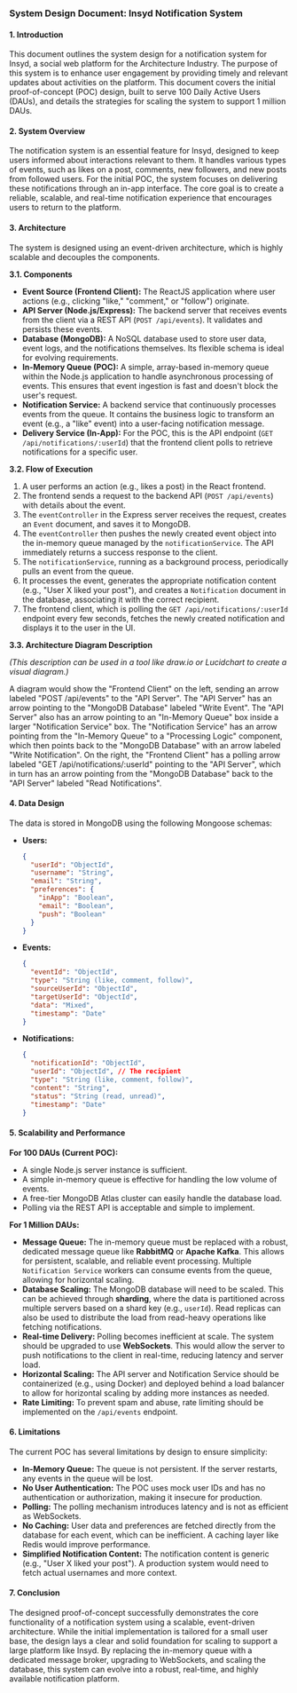 ### **System Design Document: Insyd Notification System**

#### **1. Introduction**

This document outlines the system design for a notification system for Insyd, a social web platform for the Architecture Industry. The purpose of this system is to enhance user engagement by providing timely and relevant updates about activities on the platform. This document covers the initial proof-of-concept (POC) design, built to serve 100 Daily Active Users (DAUs), and details the strategies for scaling the system to support 1 million DAUs.

#### **2. System Overview**

The notification system is an essential feature for Insyd, designed to keep users informed about interactions relevant to them. It handles various types of events, such as likes on a post, comments, new followers, and new posts from followed users. For the initial POC, the system focuses on delivering these notifications through an in-app interface. The core goal is to create a reliable, scalable, and real-time notification experience that encourages users to return to the platform.

#### **3. Architecture**

The system is designed using an event-driven architecture, which is highly scalable and decouples the components.

**3.1. Components**

*   **Event Source (Frontend Client):** The ReactJS application where user actions (e.g., clicking "like," "comment," or "follow") originate.
*   **API Server (Node.js/Express):** The backend server that receives events from the client via a REST API (`POST /api/events`). It validates and persists these events.
*   **Database (MongoDB):** A NoSQL database used to store user data, event logs, and the notifications themselves. Its flexible schema is ideal for evolving requirements.
*   **In-Memory Queue (POC):** A simple, array-based in-memory queue within the Node.js application to handle asynchronous processing of events. This ensures that event ingestion is fast and doesn't block the user's request.
*   **Notification Service:** A backend service that continuously processes events from the queue. It contains the business logic to transform an event (e.g., a "like" event) into a user-facing notification message.
*   **Delivery Service (In-App):** For the POC, this is the API endpoint (`GET /api/notifications/:userId`) that the frontend client polls to retrieve notifications for a specific user.

**3.2. Flow of Execution**

1.  A user performs an action (e.g., likes a post) in the React frontend.
2.  The frontend sends a request to the backend API (`POST /api/events`) with details about the event.
3.  The `eventController` in the Express server receives the request, creates an `Event` document, and saves it to MongoDB.
4.  The `eventController` then pushes the newly created event object into the in-memory queue managed by the `notificationService`. The API immediately returns a success response to the client.
5.  The `notificationService`, running as a background process, periodically pulls an event from the queue.
6.  It processes the event, generates the appropriate notification content (e.g., "User X liked your post"), and creates a `Notification` document in the database, associating it with the correct recipient.
7.  The frontend client, which is polling the `GET /api/notifications/:userId` endpoint every few seconds, fetches the newly created notification and displays it to the user in the UI.

**3.3. Architecture Diagram Description**

*(This description can be used in a tool like draw.io or Lucidchart to create a visual diagram.)*

A diagram would show the "Frontend Client" on the left, sending an arrow labeled "POST /api/events" to the "API Server". The "API Server" has an arrow pointing to the "MongoDB Database" labeled "Write Event". The "API Server" also has an arrow pointing to an "In-Memory Queue" box inside a larger "Notification Service" box. The "Notification Service" has an arrow pointing from the "In-Memory Queue" to a "Processing Logic" component, which then points back to the "MongoDB Database" with an arrow labeled "Write Notification". On the right, the "Frontend Client" has a polling arrow labeled "GET /api/notifications/:userId" pointing to the "API Server", which in turn has an arrow pointing from the "MongoDB Database" back to the "API Server" labeled "Read Notifications".

#### **4. Data Design**

The data is stored in MongoDB using the following Mongoose schemas:

*   **Users:**
    ```json
    {
      "userId": "ObjectId",
      "username": "String",
      "email": "String",
      "preferences": {
        "inApp": "Boolean",
        "email": "Boolean",
        "push": "Boolean"
      }
    }
    ```
*   **Events:**
    ```json
    {
      "eventId": "ObjectId",
      "type": "String (like, comment, follow)",
      "sourceUserId": "ObjectId",
      "targetUserId": "ObjectId",
      "data": "Mixed",
      "timestamp": "Date"
    }
    ```
*   **Notifications:**
    ```json
    {
      "notificationId": "ObjectId",
      "userId": "ObjectId", // The recipient
      "type": "String (like, comment, follow)",
      "content": "String",
      "status": "String (read, unread)",
      "timestamp": "Date"
    }
    ```

#### **5. Scalability and Performance**

**For 100 DAUs (Current POC):**
*   A single Node.js server instance is sufficient.
*   A simple in-memory queue is effective for handling the low volume of events.
*   A free-tier MongoDB Atlas cluster can easily handle the database load.
*   Polling via the REST API is acceptable and simple to implement.

**For 1 Million DAUs:**
*   **Message Queue:** The in-memory queue must be replaced with a robust, dedicated message queue like **RabbitMQ** or **Apache Kafka**. This allows for persistent, scalable, and reliable event processing. Multiple `Notification Service` workers can consume events from the queue, allowing for horizontal scaling.
*   **Database Scaling:** The MongoDB database will need to be scaled. This can be achieved through **sharding**, where the data is partitioned across multiple servers based on a shard key (e.g., `userId`). Read replicas can also be used to distribute the load from read-heavy operations like fetching notifications.
*   **Real-time Delivery:** Polling becomes inefficient at scale. The system should be upgraded to use **WebSockets**. This would allow the server to push notifications to the client in real-time, reducing latency and server load.
*   **Horizontal Scaling:** The API server and Notification Service should be containerized (e.g., using Docker) and deployed behind a load balancer to allow for horizontal scaling by adding more instances as needed.
*   **Rate Limiting:** To prevent spam and abuse, rate limiting should be implemented on the `/api/events` endpoint.

#### **6. Limitations**

The current POC has several limitations by design to ensure simplicity:
*   **In-Memory Queue:** The queue is not persistent. If the server restarts, any events in the queue will be lost.
*   **No User Authentication:** The POC uses mock user IDs and has no authentication or authorization, making it insecure for production.
*   **Polling:** The polling mechanism introduces latency and is not as efficient as WebSockets.
*   **No Caching:** User data and preferences are fetched directly from the database for each event, which can be inefficient. A caching layer like Redis would improve performance.
*   **Simplified Notification Content:** The notification content is generic (e.g., "User X liked your post"). A production system would need to fetch actual usernames and more context.

#### **7. Conclusion**

The designed proof-of-concept successfully demonstrates the core functionality of a notification system using a scalable, event-driven architecture. While the initial implementation is tailored for a small user base, the design lays a clear and solid foundation for scaling to support a large platform like Insyd. By replacing the in-memory queue with a dedicated message broker, upgrading to WebSockets, and scaling the database, this system can evolve into a robust, real-time, and highly available notification platform.

